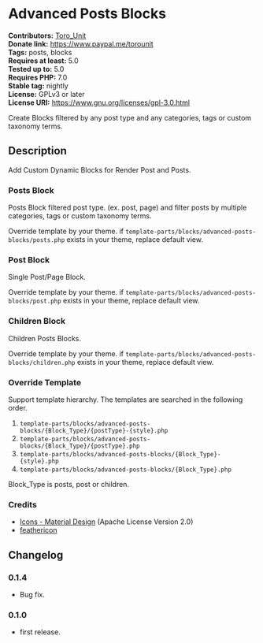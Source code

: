 # Advanced Posts Blocks #
**Contributors:** [Toro_Unit](https://profiles.wordpress.org/Toro_Unit)  
**Donate link:**       https://www.paypal.me/torounit  
**Tags:**              posts, blocks  
**Requires at least:** 5.0  
**Tested up to:**      5.0  
**Requires PHP:**      7.0  
**Stable tag:**        nightly  
**License:**           GPLv3 or later  
**License URI:**       https://www.gnu.org/licenses/gpl-3.0.html  

Create Blocks filtered by any post type and any categories, tags or custom taxonomy terms.

## Description ##

Add Custom Dynamic Blocks for Render Post and Posts.

### Posts Block ###

Posts Block filtered post type. (ex. post, page) and filter posts by multiple categories, tags or custom taxonomy terms.

Override template by your theme. if `template-parts/blocks/advanced-posts-blocks/posts.php` exists in your theme, replace default view.

### Post Block ###

Single Post/Page Block.

Override template by your theme. if `template-parts/blocks/advanced-posts-blocks/post.php` exists in your theme, replace default view.

### Children Block ###

Children Posts Blocks.

Override template by your theme. if `template-parts/blocks/advanced-posts-blocks/children.php` exists in your theme, replace default view.



### Override Template ###

Support template hierarchy. The templates are searched in the following order.

1. `template-parts/blocks/advanced-posts-blocks/{Block_Type}/{postType}-{style}.php`
2. `template-parts/blocks/advanced-posts-blocks/{Block_Type}/{postType}.php`
3. `template-parts/blocks/advanced-posts-blocks/{Block_Type}-{style}.php`
4. `template-parts/blocks/advanced-posts-blocks/{Block_Type}.php`

Block_Type is posts, post or children.


### Credits ###

* [Icons - Material Design](https://material.io/tools/icons/) (Apache License Version 2.0)
* [feathericon](https://feathericon.com/)

## Changelog ##

### 0.1.4 ###
* Bug fix.

### 0.1.0 ###
* first release.

